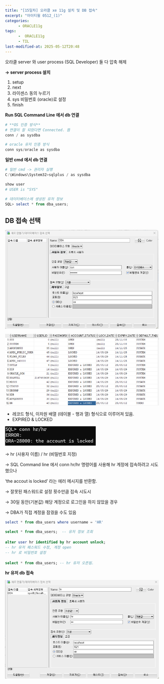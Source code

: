 ```yaml
---
title: "[15일차] 오라클 xe 11g 설치 및 DB 접속"
excerpt: "아이티윌 0512_(1)"
categories:
      - ORACLE11g
tags:
      -  ORACLE11g
      - TIL
last-modified-at: 2025-05-12T20:48
---
```



오라클 server 와 user process (SQL Developer) 둘 다 압축 해제


**→ server process 설치** 

1. setup 
2. next 
3. 라이센스 동의 누르기 
4. sys 비밀번호 (oracle)로 설정
5. finish
   

**Run SQL Command Line 에서 db 연결**

```powershell
# **OS 인증 방식**
# 연결이 잘 되었다면 Connected. 뜸
conn / as sysdba
```

```powershell
# oracle 유저 인증 방식
conn sys/oracle as sysdba
```

**일반 cmd 에서 db 연결**

```powershell
# 일반 cmd -> 권리자 실행
C:\Windows\System32>sqlplus / as sysdba
```

```powershell
show user
# USER is "SYS"
```

```powershell
# 데이터베이스에 생성된 유저 정보
SQL> select * from dba_users;
```

## DB 접속 선택

![image.png](/assets/20250512/1.png)

![image.png](/assets/20250512/2.png)

- 레코드 형식, 이차원 배열 (테이블 - 행과 열) 형식으로 이루어져 있음.
- EXPIRED & LOCKED

![image.png](/assets/20250512/3.png)

→  hr (사용자 이름) / hr (비밀번호 지정)

→ SQL Command line 에서 conn hr/hr 명령어를 사용해 hr 계정에 접속하려고 시도했으나 

‘the accout is locked’ 라는 에러 메시지를 반환함. 

→ 잘못된 패스워드로 설정 횟수만큼 접속 시도시

→ 30일 동안(기본값) 해당 계정으로 로그인을 하지 않았을 경우 

→ DBA가 직접 계정을 잠궜을 수도 있음

```powershell
select * from dba_users where username = 'HR'
```

```sql
select * from dba_users;  -- 유저 정보 조회

alter user hr identified by hr account unlock;  
-- hr 유저 패스워드 수정, 계정 open 
-- hr 로 비밀번호 설정

select * from dba_users; -- hr 유저 오픈됨.
```

**hr 유저 db 접속**

![image.png](/assets/20250512/4.png)

